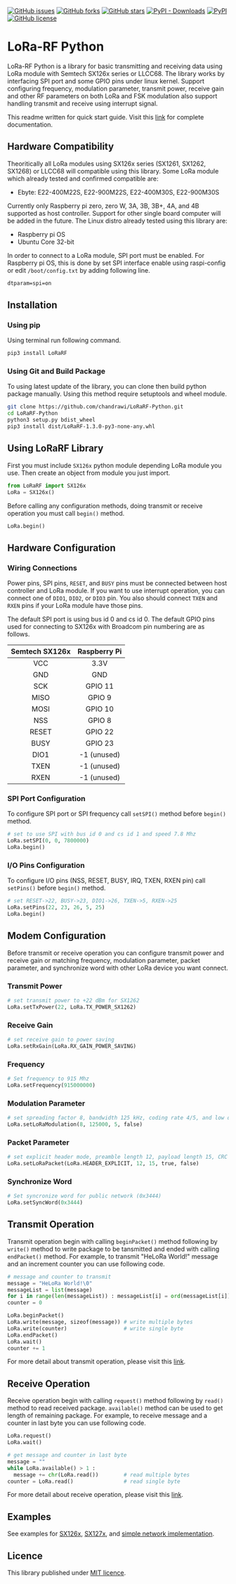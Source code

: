 <!-- PROJECT SHIELDS -->
[![GitHub issues](https://img.shields.io/github/issues/chandrawi/LoRaRF-Python)](https://github.com/chandrawi/LoRaRF-Python/issues)
[![GitHub forks](https://img.shields.io/github/forks/chandrawi/LoRaRF-Python)](https://github.com/chandrawi/LoRaRF-Python/network)
[![GitHub stars](https://img.shields.io/github/stars/chandrawi/LoRaRF-Python)](https://github.com/chandrawi/LoRaRF-Python/stargazers)
[![PyPI - Downloads](https://img.shields.io/pypi/dm/LoRaRF)](https://pypi.org/project/LoRaRF/)
[![PyPI](https://img.shields.io/pypi/v/LoRaRF)](https://pypi.org/project/LoRaRF/)
[![GitHub license](https://img.shields.io/github/license/chandrawi/LoRaRF-Python)](https://github.com/chandrawi/LoRaRF-Python/blob/main/LICENCE)

# LoRa-RF Python

LoRa-RF Python is a library for basic transmitting and receiving data using LoRa module with Semtech SX126x series or LLCC68. The library works by interfacing SPI port and some GPIO pins under linux kernel. Support configuring frequency, modulation parameter, transmit power, receive gain and other RF parameters on both LoRa and FSK modulation also support handling transmit and receive using interrupt signal.

This readme written for quick start guide. Visit this [link](https://github.com/chandrawi/LoRaRF-Python/wiki) for complete documentation.

## Hardware Compatibility

Theoritically all LoRa modules using SX126x series (SX1261, SX1262, SX1268) or LLCC68 will compatible using this library. Some LoRa module which already tested and confirmed compatible are:
* Ebyte: E22-400M22S, E22-900M22S, E22-400M30S, E22-900M30S

Currently only Raspberry pi zero, zero W, 3A, 3B, 3B+, 4A, and 4B supported as host controller. Support for other single board computer will be added in the future. The Linux distro already tested using this library are:
* Raspberry pi OS
* Ubuntu Core 32-bit

In order to connect to a LoRa module, SPI port must be enabled. For Raspberry pi OS, this is done by set SPI interface enable using raspi-config or edit `/boot/config.txt` by adding following line.
```txt
dtparam=spi=on
```

## Installation

### Using pip

Using terminal run following command.
```sh
pip3 install LoRaRF
```

### Using Git and Build Package

To using latest update of the library, you can clone then build python package manually. Using this method require setuptools and wheel module.
```sh
git clone https://github.com/chandrawi/LoRaRF-Python.git
cd LoRaRF-Python
python3 setup.py bdist_wheel
pip3 install dist/LoRaRF-1.3.0-py3-none-any.whl
```

## Using LoRaRF Library

First you must include `SX126x` python module depending LoRa module you use. Then create an object from module you just import.

```python
from LoRaRF import SX126x
LoRa = SX126x()
```

Before calling any configuration methods, doing transmit or receive operation you must call `begin()` method.

```python
LoRa.begin()
```

## Hardware Configuration

### Wiring Connections

Power pins, SPI pins, `RESET`, and `BUSY` pins must be connected between host controller and LoRa module. If you want to use interrupt operation, you can connect one of `DIO1`, `DIO2`, or `DIO3` pin. You also should connect `TXEN` and `RXEN` pins if your LoRa module have those pins.

The default SPI port is using bus id 0 and cs id 0. The default GPIO pins used for connecting to SX126x with Broadcom pin numbering are as follows.

| Semtech SX126x | Raspberry Pi |
| :------------: | :------:|
| VCC | 3.3V |
| GND | GND |
| SCK | GPIO 11 |
| MISO | GPIO 9 |
| MOSI | GPIO 10 |
| NSS | GPIO 8 |
| RESET | GPIO 22 |
| BUSY | GPIO 23|
| DIO1 | -1 (unused) |
| TXEN | -1 (unused) |
| RXEN | -1 (unused) |

### SPI Port Configuration

To configure SPI port or SPI frequency call `setSPI()` method before `begin()` method.
```python
# set to use SPI with bus id 0 and cs id 1 and speed 7.8 Mhz
LoRa.setSPI(0, 0, 7800000)
LoRa.begin()
```

### I/O Pins Configuration

To configure I/O pins (NSS, RESET, BUSY, IRQ, TXEN, RXEN pin) call `setPins()` before `begin()` method.
```python
# set RESET->22, BUSY->23, DIO1->26, TXEN->5, RXEN->25
LoRa.setPins(22, 23, 26, 5, 25)
LoRa.begin()
```

## Modem Configuration

Before transmit or receive operation you can configure transmit power and receive gain or matching frequency, modulation parameter, packet parameter, and synchronize word with other LoRa device you want connect.

### Transmit Power

```python
# set transmit power to +22 dBm for SX1262
LoRa.setTxPower(22, LoRa.TX_POWER_SX1262)
```

### Receive Gain

```python
# set receive gain to power saving
LoRa.setRxGain(LoRa.RX_GAIN_POWER_SAVING)
```

### Frequency

```python
# Set frequency to 915 Mhz
LoRa.setFrequency(915000000)
```

### Modulation Parameter

```python
# set spreading factor 8, bandwidth 125 kHz, coding rate 4/5, and low data rate optimization off
LoRa.setLoRaModulation(8, 125000, 5, false)
```

### Packet Parameter

```python
# set explicit header mode, preamble length 12, payload length 15, CRC on and no invert IQ operation
LoRa.setLoRaPacket(LoRa.HEADER_EXPLICIT, 12, 15, true, false)
```

### Synchronize Word

```python
# Set syncronize word for public network (0x3444)
LoRa.setSyncWord(0x3444)
```

## Transmit Operation

Transmit operation begin with calling `beginPacket()` method following by `write()` method to write package to be tansmitted and ended with calling `endPacket()` method. For example, to transmit "HeLoRa World!" message and an increment counter you can use following code.

```python
# message and counter to transmit
message = "HeLoRa World!\0"
messageList = list(message)
for i in range(len(messageList)) : messageList[i] = ord(messageList[i])
counter = 0

LoRa.beginPacket()
LoRa.write(message, sizeof(message)) # write multiple bytes
LoRa.write(counter)                  # write single byte
LoRa.endPacket()
LoRa.wait()
counter += 1
```

For more detail about transmit operation, please visit this [link](https://github.com/chandrawi/LoRaRF-Python/wiki).

## Receive Operation

Receive operation begin with calling `request()` method following by `read()` method to read received package. `available()` method can be used to get length of remaining package. For example, to receive message and a counter in last byte you can use following code.

```python
LoRa.request()
LoRa.wait()

# get message and counter in last byte
message = ""
while LoRa.available() > 1 :
  message += chr(LoRa.read())        # read multiple bytes
counter = LoRa.read()                # read single byte
```

For more detail about receive operation, please visit this [link](https://github.com/chandrawi/LoRaRF-Python/wiki).

## Examples

See examples for [SX126x](https://github.com/chandrawi/LoRaRF-Python/tree/main/examples/SX126x), [SX127x](https://github.com/chandrawi/LoRaRF-Python/tree/main/examples/SX127x), and [simple network implementation](https://github.com/chandrawi/LoRaRF-Python/tree/main/examples/network).

## Licence

This library published under [MIT licence](https://github.com/chandrawi/LoRaRF-Python/blob/main/LICENSE).
